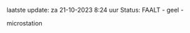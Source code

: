 laatste update: 
za 21-10-2023  8:24   uur 
Status: FAALT - geel - 
<div class="service Y">microstation</div>